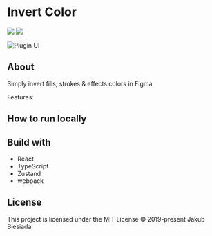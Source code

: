 # Invert Color

[![](https://img.shields.io/endpoint?url=https://figma-plugin-badges.vercel.app/api/installs/738840049488759901)](https://www.figma.com/community/plugin/738840049488759901/invert-color)
[![](https://img.shields.io/endpoint?url=https://figma-plugin-badges.vercel.app/api/likes/738840049488759901)](https://www.figma.com/community/plugin/738840049488759901/invert-color)

![Plugin UI](./ui.png)

## About

Simply invert fills, strokes & effects colors in Figma

Features:

## How to run locally



## Build with

- React
- TypeScript
- Zustand
- webpack

## License
This project is licensed under the MIT License © 2019-present Jakub Biesiada
